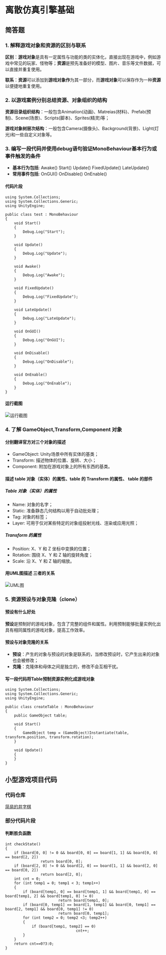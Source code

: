 # 离散仿真引擎基础

## 简答题

### 1. 解释游戏对象和资源的区别与联系

**区别**：**游戏对象**是具有一定属性与功能的类的实体化，直接出现在游戏中，例如游戏中常见的玩家、怪物等；**资源**是预先准备好的模型、图片、音乐等文件数据，可以直接并重复使用。
  
**联系**：**资源**可以添加到**游戏对象作**为其一部分，而**游戏对象**可以保存作为一种**资源**以便捷地重复使用。

### 2. 以游戏案例分别总结资源、对象组织的结构

**资源目录组织结构**：一般包含Animation(动画)、Matreias(材料)、Prefab(预制)、Scene(场景)、Scripts(脚本)、Sprites(精灵)等；

**游戏对象树层次结构**：一般包含Camera(摄像头)、Background(背景)、Light(灯光)和一些自定义对象等。

### 3. 编写一段代码并使用debug语句验证MonoBehaviour基本行为或事件触发的条件

- **基本行为包括**: Awake() Start() Update() FixedUpdate() LateUpdate()
- **常用事件包括**: OnGUI() OnDisable() OnEnable()

#### 代码片段
```Csharp
using System.Collections;
using System.Collections.Generic;
using UnityEngine;

public class test : MonoBehaviour
{
    void Start()
    {
        Debug.Log("Start");
    }

    void Update()
    {
        Debug.Log("Update");
    }

    void Awake()
    {
        Debug.Log("Awake");
    }

    void FixedUpdate()
    {
        Debug.Log("FixedUpdate");
    }

    void LateUpdate()
    {
        Debug.Log("LateUpdate");
    }

    void OnGUI()
    {
        Debug.Log("OnGUI");
    }

    void OnDisable()
    {
        Debug.Log("OnDisable");
    }

    void OnEnable()
    {
        Debug.Log("OnEnable");
    }
}
```
#### 运行截图
![运行截图](/hw2/src/2.png "运行截图")

### 4. 了解 GameObject,Transform,Component 对象

#### 分别翻译官方对三个对象的描述

- GameObject: Unity场景中所有实体的基类；
- Transform: 描述物体的位置、旋转、大小；
- Component: 附加在游戏对象上的所有东西的基类。

#### 描述 table 对象（实体）的属性、table 的 Transform 的属性、 table 的部件

##### Table 对象（实体）的属性
- Name: 对象的名字；
- Static: 准备静态几何结构以用于自动批处理；
- Tag: 对象的标签；
- Layer: 可用于仅对某些特定的对象组投射光线、渲染或应用光照；

##### Transform 的属性
- Position: X、Y 和 Z 坐标中变换的位置；
- Rotation: 围绕 X、Y 和 Z 轴的旋转角度；
- Scale: 沿 X、Y 和 Z 轴的缩放。

#### 用UML图描述 三者的关系
![UML图](/hw2/src/1.png "UML图")

### 5. 资源预设与对象克隆（clone）

#### 预设有什么好处

**预设**是预制好的游戏对象，包含了完整的组件和属性。利用预制能够批量实例化出具有相同属性的游戏对象，提高工作效率。

#### 预设与对象克隆的关系

- **预设**：产生的对象与预设的对象是联系的，当修改预设时，它产生出来的对象也会被修改；
- **克隆**：克隆体和母体之间是独立的，修改不会互相干扰。

#### 写一段代码将Table预制资源实例化成游戏对象

```Csharp
using System.Collections;
using System.Collections.Generic;
using UnityEngine;

public class createTable : MonoBehaviour
{
    public GameObject table;

    void Start()
    {
        GameObject temp = (GameObject)Instantiate(table, transform.position, transform.rotation);
    }

    void Update()
    {
    }
}
```

## 小型游戏项目代码

### 代码仓库

[简易的井字棋](/hw2/TTT/)

### 部分代码片段

#### 判断胜负函数
```Csharp
int checkState() 
{
    if (board[0, 0] != 0 && board[0, 0] == board[1, 1] && board[0, 0] == board[2, 2])
                return board[0, 0];
    if (board[2, 0] != 0 && board[2, 0] == board[1, 1] && board[2, 0] == board[0, 2])
                return board[2, 0];
    int cnt = 0;
    for (int temp1 = 0; temp1 < 3; temp1++) 
    {
        if (board[temp1, 0] == board[temp1, 1] && board[temp1, 0] == board[temp1, 2] && board[temp1, 0] != 0)
                        return board[temp1, 0];
        if (board[0, temp1] == board[1, temp1] && board[0, temp1] == board[2, temp1] && board[0, temp1] != 0)
                        return board[0, temp1];
        for (int temp2 = 0; temp2 <3; temp2++) 
        {
            if (board[temp1, temp2] == 0)
                                cnt++;
        }
    }
    return cnt==0?3:0;
}
```